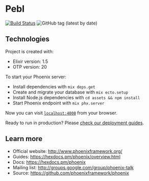 Pebl
====
[![Build Status](https://travis-ci.com/tomkonidas/pebl.svg?branch=master)](https://travis-ci.com/tomkonidas/pebl)
![GitHub tag (latest by date)](https://img.shields.io/github/v/tag/tomkonidas/pebl)

## Technologies
Project is created with:
* Elixir version: 1.5
* OTP version: 20

To start your Phoenix server:

  * Install dependencies with `mix deps.get`
  * Create and migrate your database with `mix ecto.setup`
  * Install Node.js dependencies with `cd assets && npm install`
  * Start Phoenix endpoint with `mix phx.server`

Now you can visit [`localhost:4000`](http://localhost:4000) from your browser.

Ready to run in production? Please [check our deployment guides](https://hexdocs.pm/phoenix/deployment.html).

## Learn more

  * Official website: http://www.phoenixframework.org/
  * Guides: https://hexdocs.pm/phoenix/overview.html
  * Docs: https://hexdocs.pm/phoenix
  * Mailing list: http://groups.google.com/group/phoenix-talk
  * Source: https://github.com/phoenixframework/phoenix

